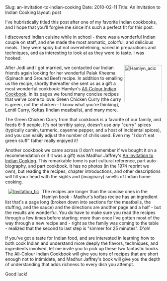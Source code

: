Slug: an-invitation-to-indian-cooking
Date: 2010-02-11
Title: An Invitation to Indian Cooking
layout: post

I've hubristically titled this post after one of my favorite Indian cookbooks, and I hope that you'll forgive me since it's such a perfect fit for this post.

I discovered Indian cuisine while in school - there was a wonderful Indian couple on staff, and she made the most aromatic, colorful, and delicious meals. They were spicy but not overwhelming, varied in preparations and techniques, and as interesting to look at as they were to taste. I was hooked.

<a style="float: right;" href="http://www.amazon.com/Hamlyn-All-Colour-Indian-Cookbook-Colour/dp/185152990X/ref=sr_1_2?ie=UTF8&s=books&qid=1265842778&sr=8-2"><img width="120" class="asset  asset-image at-xid-6a010534988cd3970b0120a889ba35970b" alt="Hamlyn_acic" title="Hamlyn_acic" src="http://steveivy.typepad.com/.a/6a010534988cd3970b0120a889ba35970b-800wi" border="0" style="margin: 0px 0px 10px 0px; border: none;" /></a>After Jodi and I got married, we contacted our Indian friends again looking for her wonderful Palak Kheema (Spinach and Ground Beef) recipe. In addition to emailing us the recipe, shortly thereafter she sent us as a gift a most wonderful cookbook: Hamlyn's [All-Colour Indian Cookbook](http://www.amazon.com/Hamlyn-All-Colour-Indian-Cookbook-Colour/dp/185152990X/ref=sr_1_2?ie=UTF8&s=books&qid=1265842778&sr=8-2). In its pages we found many concise recipes that we've come to love: Green Chicken Curry (the curry is green, not the chicken - I know what you're thinking), Lentil Curry, [Koftas](http://www.flickr.com/photos/redmonk/3175186523/) (Indian meatballs), and many more.

The Green Chicken Curry from that cookbook is a favorite of our family, and feeds 6-8 people. It's not terribly spicy, doesn't use *any* "curry" spices (typically cumin, turmeric, cayenne pepper, and a host of incidental spices), and you can easily adjust the number of chilis used. Even my "I don't eat green stuff" father really enjoyed it!

Another cookbook we came across (I don't remember if we bought it on a recommendation or if it was a gift) was Madhur Jaffrey's [An Invitation to Indian Cooking](http://www.amazon.com/Invitation-Indian-Cooking-Madhur-Jaffrey/dp/B000VKQX4Q/ref=sr_1_2?ie=UTF8&s=books&qid=1265842994&sr=1-2). This remarkable tome is part cultural reference, part auto-biography, and part cookbook. It has no photos (in the 1974 reprint we own), but reading the recipes, chapter introductions, and other descriptions will fill your head with the sights and (imaginary) smells of Indian home cooking.

<a style="float: left;" href="http://steveivy.typepad.com/.a/6a010534988cd3970b0120a889d63e970b-pi"><img class="asset  asset-image at-xid-6a010534988cd3970b0120a889d63e970b" alt="Invitation_tic" title="Invitation_tic" src="http://steveivy.typepad.com/.a/6a010534988cd3970b0120a889d63e970b-800wi" border="0" style="margin: 0px 10px 10px 10px; border: none;" /></a> The recipes are longer than the concise ones in the Hamlyn book - Madhur's koftas recipe has an ingredient list that's a page long (broken down into sections for the meatballs, the stuffing, and the sauce) and the directions are another page and a half - but the results are wonderful. You do have to make sure you read the recipes through a few times before starting; more than once I've gotten most of the way through a new recipe and  - right as the family was coming to the table - realized that the second to last step is "simmer for 25 minutes". D'oh!

If you've got a taste for Indian food, and are interested in learning how to both cook Indian and understand more deeply the flavors, techniques, and ingredients involved, let me invite you to pick up these two fantastic books. The All-Colour Indian Cookbook will give you tons of recipes that are short enough not to intimidate, and Madhur Jaffrey's book will give you the depth of understanding that adds richness to every dish you attempt.

Good luck!

